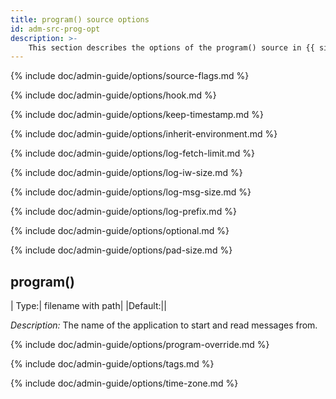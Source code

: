 ```yaml
---
title: program() source options
id: adm-src-prog-opt
description: >-
    This section describes the options of the program() source in {{ site.product.short_name }}.
---
```


{% include doc/admin-guide/options/source-flags.md %}

{% include doc/admin-guide/options/hook.md %}

{% include doc/admin-guide/options/keep-timestamp.md %}

{% include doc/admin-guide/options/inherit-environment.md %}

{% include doc/admin-guide/options/log-fetch-limit.md %}

{% include doc/admin-guide/options/log-iw-size.md %}

{% include doc/admin-guide/options/log-msg-size.md %}

{% include doc/admin-guide/options/log-prefix.md %}

{% include doc/admin-guide/options/optional.md %}

{% include doc/admin-guide/options/pad-size.md %}

## program()

|  Type:|     filename with path|
|Default:||

*Description:* The name of the application to start and read messages
from.

{% include doc/admin-guide/options/program-override.md %}

{% include doc/admin-guide/options/tags.md %}

{% include doc/admin-guide/options/time-zone.md %}
